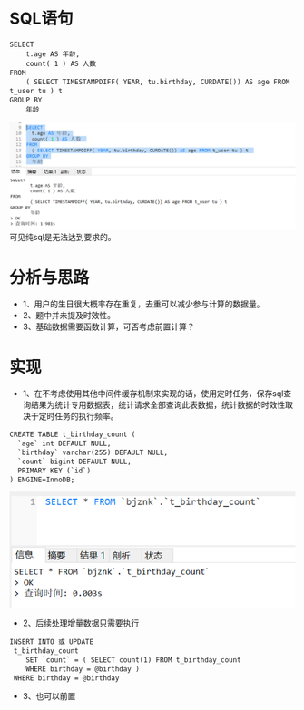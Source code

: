 # SQL语句
```
SELECT
	t.age AS 年龄,
	count( 1 ) AS 人数 
FROM
	( SELECT TIMESTAMPDIFF( YEAR, tu.birthday, CURDATE()) AS age FROM t_user tu ) t 
GROUP BY
	年龄
```
![](20220329165024.png)
可见纯sql是无法达到要求的。

# 分析与思路
* 1、用户的生日很大概率存在重复，去重可以减少参与计算的数据量。
* 2、题中并未提及时效性。
* 3、基础数据需要函数计算，可否考虑前置计算？

# 实现
* 1、在不考虑使用其他中间件缓存机制来实现的话，使用定时任务，保存sql查询结果为统计专用数据表，统计请求全部查询此表数据，统计数据的时效性取决于定时任务的执行频率。
``` 
CREATE TABLE t_birthday_count (
  `age` int DEFAULT NULL,
  `birthday` varchar(255) DEFAULT NULL,
  `count` bigint DEFAULT NULL,
  PRIMARY KEY (`id`)
) ENGINE=InnoDB;
```
![](20220329165025.png)

* 2、后续处理增量数据只需要执行 
```
INSERT INTO 或 UPDATE 
 t_birthday_count 
    SET `count` = ( SELECT count(1) FROM t_birthday_count 
    WHERE birthday = @birthday )
 WHERE birthday = @birthday 
```
* 3、也可以前置
